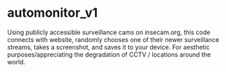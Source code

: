 # automonitor_v1
Using publicly accessible surveillance cams on insecam.org, this code connects with website, randomly chooses one of their newer surveillance streams, takes a screenshot, and saves it to your device.  For aesthetic purposes/appreciating the degradation of CCTV / locations around the world.
